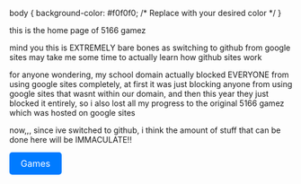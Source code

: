 body {
  background-color: #f0f0f0; /* Replace with your desired color */
}

this is the home page of 5166 gamez

mind you this is EXTREMELY bare bones as switching to github from google sites may take me some time to actually learn how github sites work

for anyone wondering, my school domain actually blocked EVERYONE from using google sites completely, at first it was just blocking anyone from using google sites that wasnt within our domain, and then this year they just blocked it entirely, so i also lost all my progress to the original 5166 gamez which was hosted on google sites

now,,, since ive switched to github, i think the amount of stuff that can be done here will be IMMACULATE!!

<a href="https://5166-gamez.github.io/games/" style="display: inline-block; padding: 10px 20px; font-size: 16px; color: white; background-color: #007bff; text-align: center; text-decoration: none; border-radius: 5px;">
  Games
</a>
